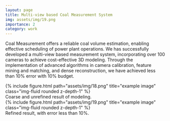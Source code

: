 ```yaml
---
layout: page
title: Multi-view based Coal Measurement System
img: assets/img/19.png
importance: 2
category: work
---
```


<p>Coal Measurement offers a reliable coal volume estimation, enabling effective scheduling of power
plant operations. We has successfully developed a multi-view based measurement system, incorporating over 100 cameras to achieve cost-effective 3D modeling. Through the implementation of advanced algorithms in camera calibration,
feature mining and matching, and dense reconstruction, we have achieved less than 10% error with 10% budget.</p>
<div class="row">
    <div class="col-sm mt-3 mt-md-0">
        {% include figure.html path="assets/img/18.png" title="example image" class="img-fluid rounded z-depth-1" %}
    </div>
</div>
<div class="caption">
    Coarse and unrefined result of modeling.
</div>

<div class="row">
    <div class="col-sm mt-3 mt-md-0">
        {% include figure.html path="assets/img/19.png" title="example image" class="img-fluid rounded z-depth-1" %}
    </div>
</div>
<div class="caption">
    Refined result, with error less than 10%. 
</div>
